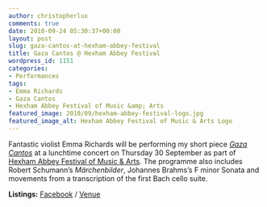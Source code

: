 ```yaml
---
author: christopherlux
comments: true
date: 2010-09-24 05:30:37+00:00
layout: post
slug: gaza-cantos-at-hexham-abbey-festival
title: Gaza Cantos @ Hexham Abbey Festival
wordpress_id: 1151
categories:
- Performances
tags:
- Emma Richards
- Gaza Cantos
- Hexham Abbey Festival of Music &amp; Arts
featured_image: 2010/09/hexham-abbey-festival-logo.jpg
featured_image_alt: Hexham Abbey Festival of Music & Arts Logo
---
```


Fantastic violist Emma Richards will be performing my short piece [_Gaza Cantos_](http://www.chrisswithinbank.net/2009/05/gaza-cantos/) at a lunchtime concert on Thursday 30 September as part of [Hexham Abbey Festival of Music & Arts](http://www.hexhamabbey.org.uk/festival/). The programme also includes Robert Schumann’s _Märchenbilder_, Johannes Brahms’s F minor Sonata and movements from a transcription of the first Bach cello suite.

**Listings:** [Facebook](http://www.facebook.com/event.php?eid=118075051577729) / [Venue](http://hexhamabbeyfestival.weebly.com/young-artist-platform-4.html)
